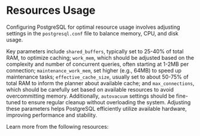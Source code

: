 # Resources Usage

Configuring PostgreSQL for optimal resource usage involves adjusting settings in the `postgresql.conf` file to balance memory, CPU, and disk usage. 

Key parameters include `shared_buffers`, typically set to 25-40% of total RAM, to optimize caching; `work_mem`, which should be adjusted based on the complexity and number of concurrent queries, often starting at 1-2MB per connection; `maintenance_work_mem`, set higher (e.g., 64MB) to speed up maintenance tasks; `effective_cache_size`, usually set to about 50-75% of total RAM to inform the planner about available cache; and `max_connections`, which should be carefully set based on available resources to avoid overcommitting memory. Additionally, `autovacuum` settings should be fine-tuned to ensure regular cleanup without overloading the system. Adjusting these parameters helps PostgreSQL efficiently utilize available hardware, improving performance and stability.

Learn more from the following resources:

